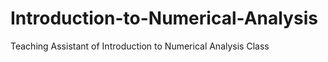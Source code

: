# Introduction-to-Numerical-Analysis
Teaching Assistant of Introduction to Numerical Analysis Class
